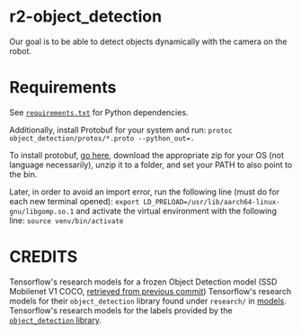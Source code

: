 # r2-object_detection

Our goal is to be able to detect objects dynamically with the camera on the robot.

# Requirements
See [`requirements.txt`](./requirements.txt) for Python dependencies.

Additionally, install Protobuf for your system and run:
`protoc object_detection/protos/*.proto --python_out=.`

To install protobuf, [go here](https://github.com/protocolbuffers/protobuf/releases), download the appropriate zip for your OS (not language necessarily), unzip it to a folder, and set your PATH to also point to the bin.

Later, in order to avoid an import error, run the following line (must do for each new terminal opened): `export LD_PRELOAD=/usr/lib/aarch64-linux-gnu/libgomp.so.1` and activate the virtual environment with the following line: `source venv/bin/activate` 
# CREDITS
Tensorflow's research models for a frozen Object Detection model (SSD Mobilenet V1 COCO, [retrieved from previous commit](https://github.com/tensorflow/models/blob/d41fc8f4437e585656ac50a2d73bcc8146e05579/research/object_detection/g3doc/detection_model_zoo.md))
Tensorflow's research models for their `object_detection` library found under `research/` in [models](https://github.com/tensorflow/models/tree/master/research/object_detection).
Tensorflow's research models for the labels provided by the [`object_detection` library](https://github.com/tensorflow/models/blob/master/research/object_detection/data/mscoco_label_map.pbtxt).
